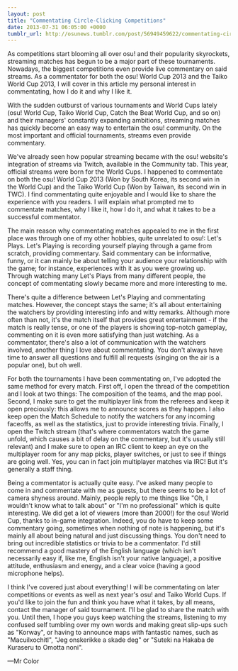 ```yaml
---
layout: post
title: "Commentating Circle-Clicking Competitions"
date: 2013-07-31 06:05:00 +0000
tumblr_url: http://osunews.tumblr.com/post/56949459622/commentating-circle-clicking-competitions
---
```


As competitions start blooming all over osu! and their popularity skyrockets, streaming matches has begun to be a major part of these tournaments. Nowadays, the biggest competitions even provide live commentary on said streams. As a commentator for both the osu! World Cup 2013 and the Taiko World Cup 2013, I will cover in this article my personal interest in commentating, how I do it and why I like it.

With the sudden outburst of various tournaments and World Cups lately (osu! World Cup, Taiko World Cup, Catch the Beat World Cup, and so on) and their managers' constantly expanding ambitions, streaming matches has quickly become an easy way to entertain the osu! community. On the most important and official tournaments, streams even provide commentary.

We've already seen how popular streaming became with the osu! website's integration of streams via Twitch, available in the Community tab. This year, official streams were born for the World Cups. I happened to commentate on both the osu! World Cup 2013 (Won by South Korea, its second win in the World Cup) and the Taiko World Cup (Won by Taiwan, its second win in TWC). I find commentating quite enjoyable and I would like to share the experience with you readers. I will explain what prompted me to commentate matches, why I like it, how I do it, and what it takes to be a successful commentator.

The main reason why commentating matches appealed to me in the first place was through one of my other hobbies, quite unrelated to osu!: Let's Plays. Let's Playing is recording yourself playing through a game from scratch, providing commentary. Said commentary can be informative, funny, or it can mainly be about telling your audience your relationship with the game; for instance, experiences with it as you were growing up. Through watching many Let's Plays from many different people, the concept of commentating slowly became more and more interesting to me.

There's quite a difference between Let's Playing and commentating matches. However, the concept stays the same; it's all about entertaining the watchers by providing interesting info and witty remarks. Although more often than not, it's the match itself that provides great entertainment - if the match is really tense, or one of the players is showing top-notch gameplay, commenting on it is even more satisfying than just watching. As a commentator, there's also a lot of communication with the watchers involved, another thing I love about commentating. You don't always have time to answer all questions and fulfill all requests (singing on the air is a popular one), but oh well.

For both the tournaments I have been commentating on, I've adopted the same method for every match. First off, I open the thread of the competition and I look at two things: The composition of the teams, and the map pool. Second, I make sure to get the multiplayer link from the referees and keep it open preciously: this allows me to announce scores as they happen. I also keep open the Match Schedule to notify the watchers for any incoming faceoffs, as well as the statistics, just to provide interesting trivia. Finally, I open the Twitch stream (that's where commentators watch the game unfold, which causes a bit of delay on the commentary, but it's usually still relevant) and I make sure to open an IRC client to keep an eye on the multiplayer room for any map picks, player switches, or just to see if things are going well. Yes, you can in fact join multiplayer matches via IRC! But it's generally a staff thing.

Being a commentator is actually quite easy. I've asked many people to come in and commentate with me as guests, but there seems to be a lot of camera shyness around. Mainly, people reply to me things like "Oh, I wouldn't know what to talk about" or "I'm no professional" which is quite interesting. We did get a lot of viewers (more than 2000!) for the osu! World Cup, thanks to in-game integration. Indeed, you do have to keep some commentary going, sometimes when nothing of note is happening, but it's mainly all about being natural and just discussing things. You don't need to bring out incredible statistics or trivia to be a commentator. I'd still recommend a good mastery of the English language (which isn't necessarily easy if, like me, English isn't your native language), a positive attitude, enthusiasm and energy, and a clear voice (having a good microphone helps).

I think I've covered just about everything! I will be commentating on later competitions or events as well as next year's osu! and Taiko World Cups. If you'd like to join the fun and think you have what it takes, by all means, contact the manager of said tournament. I'll be glad to share the match with you. Until then, I hope you guys keep watching the streams, listening to my confused self tumbling over my own words and making great slip-ups such as "Korway", or having to announce maps with fantastic names, such as "Macuilxochitl", "Jeg onskerikke a skade deg" or "Suteki na Hakaba de Kuraseru to Omotta noni".

—Mr Color

